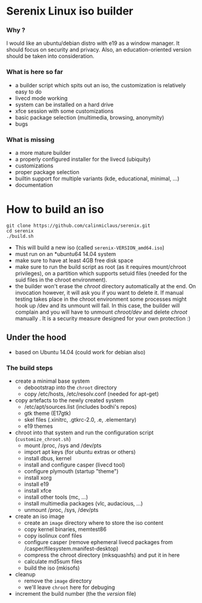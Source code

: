 
# Serenix Linux iso builder

### Why ?
I would like an ubuntu/debian distro with e19 as a window manager. It should focus on security and privacy. 
Also, an education-oriented version should be taken into consideration.

### What is here so far
* a builder script which spits out an iso, the customization is relatively easy to do
* livecd mode working
* system can be installed on a hard drive
* xfce session with some customizations
* basic package selection (multimedia, browsing, anonymity)
* bugs

### What is missing
* a more mature builder
* a properly configured installer for the livecd (ubiquity)
* customizations
* proper package selection
* builtin support for multiple variants (kde, educational, minimal, ...)
* documentation

# How to build an iso

```
git clone https://github.com/calinmiclaus/serenix.git
cd serenix
./build.sh
```
* This will build a new iso (called `serenix-VERSION_amd64.iso`)
* must run on an *ubuntu64 14.04 system
* make sure to have at least 4GB free disk space
* make sure to run the build script as root (as it requires mount/chroot privileges), on a partition which supports setuid files (needed for the suid files in the chroot environment).
* the builder won't erase the *chroot* directory automatically at the end. On invocation however, it will ask you if you want to delete it. If manual testing takes place in the chroot environment some processes might hook up /dev and its unmount will fail. In this case, the builder will complain and you will have to unmount *chroot/dev* and delete *chroot* manually . It is a security measure designed for your own protection :)


## Under the hood
* based on Ubuntu 14.04 (could work for debian also)

### The build steps

* create a minimal base system
    * debootstrap into the `chroot` directory
    * copy /etc/hosts, /etc/resolv.conf (needed for apt-get)
* copy artefacts to the newly created system
    * /etc/apt/sources.list (includes bodhi's repos)
    * gtk theme (E17gtk)
    * skel files (.xinitrc, .gtkrc-2.0, .e, .elementary)
    * e19 themes
* chroot into that system and run the configuration script (`customize_chroot.sh`)
    * mount /proc, /sys and /dev/pts
    * import apt keys (for ubuntu extras or others)
    * install dbus, kernel
    * install and configure casper (livecd tool)
    * configure plymouth (startup "theme")
    * install xorg
    * install e19
    * install xfce
    * install other tools (mc, ...)
    * install multimedia packages (vlc, audacious, ...)
    * unmount /proc, /sys, /dev/pts
* create an iso image
    * create an `image` directory where to store the iso content
    * copy kernel binaries, memtest86
    * copy isolinux conf files
    * configure casper (remove ephemeral livecd packages from /casper/filesystem.manifest-desktop)
    * compress the chroot directory (mksquashfs) and put it in here
    * calculate md5sum files
    * build the iso (mkisofs)
* cleanup
    * remove the `image` directory
    * we'll leave `chroot` here for debuging
* increment the build number (the the *version* file)
